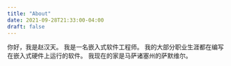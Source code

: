 ```yaml
---
title: "About"
date: 2021-09-28T21:33:00-04:00
draft: false
---
```

你好，我是赵汉天。 我是一名嵌入式软件工程师。 我的大部分职业生涯都在编写在嵌入式硬件上运行的软件。
我现在的家是马萨诸塞州的萨默维尔。 
